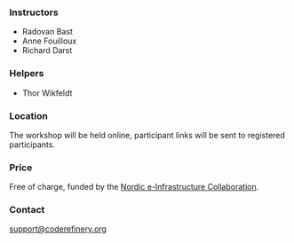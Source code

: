 


### Instructors

- Radovan Bast
- Anne Fouilloux
- Richard Darst


### Helpers

- Thor Wikfeldt


### Location

The workshop will be held online, participant links will be sent to
registered participants.


### Price

Free of charge, funded by the [Nordic e-Infrastructure
Collaboration](https://neic.no/).


### Contact

support@coderefinery.org
